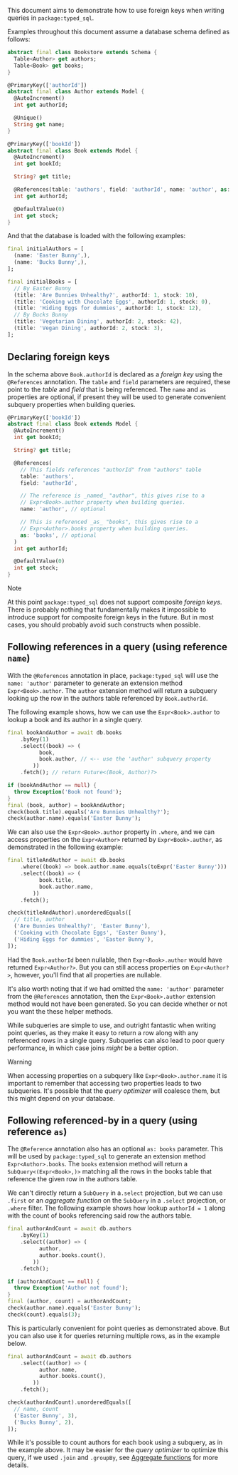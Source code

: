 This document aims to demonstrate how to use foreign keys when writing queries
in `package:typed_sql`.

Examples throughout this document assume a database schema defined as
follows:

```dart bookstore_test.dart#bookstore-schema
abstract final class Bookstore extends Schema {
  Table<Author> get authors;
  Table<Book> get books;
}

@PrimaryKey(['authorId'])
abstract final class Author extends Model {
  @AutoIncrement()
  int get authorId;

  @Unique()
  String get name;
}

@PrimaryKey(['bookId'])
abstract final class Book extends Model {
  @AutoIncrement()
  int get bookId;

  String? get title;

  @References(table: 'authors', field: 'authorId', name: 'author', as: 'books')
  int get authorId;

  @DefaultValue(0)
  int get stock;
}
```

And that the database is loaded with the following examples:
```dart bookstore_test.dart#initial-data
final initialAuthors = [
  (name: 'Easter Bunny',),
  (name: 'Bucks Bunny',),
];

final initialBooks = [
  // By Easter Bunny
  (title: 'Are Bunnies Unhealthy?', authorId: 1, stock: 10),
  (title: 'Cooking with Chocolate Eggs', authorId: 1, stock: 0),
  (title: 'Hiding Eggs for dummies', authorId: 1, stock: 12),
  // By Bucks Bunny
  (title: 'Vegetarian Dining', authorId: 2, stock: 42),
  (title: 'Vegan Dining', authorId: 2, stock: 3),
];
```

## Declaring foreign keys
In the schema above `Book.authorId` is declared as a _foreign key_ using the
`@References` annotation. The `table` and `field` parameters are required,
these point to the _table_ and _field_ that is being referenced.
The `name` and `as` properties are optional, if present they will be used to
generate convenient subquery properties when building queries.

```dart schema_test.dart#book-model
@PrimaryKey(['bookId'])
abstract final class Book extends Model {
  @AutoIncrement()
  int get bookId;

  String? get title;

  @References(
    // This fields references "authorId" from "authors" table
    table: 'authors',
    field: 'authorId',

    // The reference is _named_ "author", this gives rise to a
    // Expr<Book>.author property when building queries.
    name: 'author', // optional

    // This is referenced _as_ "books", this gives rise to a
    // Expr<Author>.books property when building queries.
    as: 'books', // optional
  )
  int get authorId;

  @DefaultValue(0)
  int get stock;
}
```

> [!NOTE]
> At this point `package:typed_sql` does not support composite _foreign keys_.
> There is probably nothing that fundamentally makes it impossible to introduce
> support for composite foreign keys in the future. But in most cases, you
> should probably avoid such constructs when possible.


## Following references in a query (using reference `name`)
With the `@References` annotation in place, `package:typed_sql` will use
the `name: 'author'` parameter to generate an extension method
`Expr<Book>.author`. The `author` extension method will return a subquery
looking up the row in the authors table referenced by `Book.authorId`.

The following example shows, how we can use the `Expr<Book>.author` to lookup
a book and its author in a single query.

```dart bookstore_test.dart#books-follow-reference-by-name
final bookAndAuthor = await db.books
    .byKey(1)
    .select((book) => (
          book,
          book.author, // <-- use the 'author' subquery property
        ))
    .fetch(); // return Future<(Book, Author)?>

if (bookAndAuthor == null) {
  throw Exception('Book not found');
}
final (book, author) = bookAndAuthor;
check(book.title).equals('Are Bunnies Unhealthy?');
check(author.name).equals('Easter Bunny');
```

We can also use the `Expr<Book>.author` property in `.where`, and we can access
properties on the `Expr<Author>` returned by `Expr<Book>.author`, as
demonstrated in the following example:

```dart bookstore_test.dart#books-use-reference-in-where
final titleAndAuthor = await db.books
    .where((book) => book.author.name.equals(toExpr('Easter Bunny')))
    .select((book) => (
          book.title,
          book.author.name,
        ))
    .fetch();

check(titleAndAuthor).unorderedEquals([
  // title, author
  ('Are Bunnies Unhealthy?', 'Easter Bunny'),
  ('Cooking with Chocolate Eggs', 'Easter Bunny'),
  ('Hiding Eggs for dummies', 'Easter Bunny'),
]);
```

Had the `Book.authorId` been nullable, then `Expr<Book>.author` would have
returned `Expr<Author?>`. But you can still access properties on
`Expr<Author?>`, however, you'll find that all properties are nullable.

It's also worth noting that if we had omitted the `name: 'author'` parameter
from the `@References` annotation, then the `Expr<Book>.author` extension method
would not have been generated. So you can decide whether or not you want the
these helper methods.

While subqueries are simple to use, and outright fantastic when writing
point queries, as they make it easy to return a row along with any referenced rows
in a single query. Subqueries can also lead to poor query
performance, in which case joins _might_ be a better option.

> [!WARNING]
> When accessing properties on a subquery like `Expr<Book>.author.name` it is
> important to remember that accessing two properties leads to two subqueries.
> It's possible that the _query optimizer_ will coalesce them, but this might
> depend on your database.

## Following referenced-by in a query (using reference `as`)
The `@Reference` annotation also has an optional `as: books` parameter.
This will be used by `package:typed_sql` to generate an extension method
`Expr<Author>.books`. The `books` extension method will return a
`SubQuery<(Expr<Book>,)>` matching all the rows in the books table that
reference the given row in the authors table.

We can't directly return a `SubQuery` in a`.select` projection, but we can use
`.first` or an _aggregate function_ on the `SubQuery` in a `.select` projection,
or `.where` filter. The following example shows how lookup `authorId = 1` along
with the count of books referencing said row the authors table.

```dart bookstore_test.dart#authors-bykey-count-books
final authorAndCount = await db.authors
    .byKey(1)
    .select((author) => (
          author,
          author.books.count(),
        ))
    .fetch();

if (authorAndCount == null) {
  throw Exception('Author not found');
}
final (author, count) = authorAndCount;
check(author.name).equals('Easter Bunny');
check(count).equals(3);
```

This is particularly convenient for point queries as demonstrated above. But
you can also use it for queries returning multiple rows, as in the example
below.

```dart bookstore_test.dart#authors-count-books
final authorAndCount = await db.authors
    .select((author) => (
          author.name,
          author.books.count(),
        ))
    .fetch();

check(authorAndCount).unorderedEquals([
  // name, count
  ('Easter Bunny', 3),
  ('Bucks Bunny', 2),
]);
```

While it's possible to count authors for each book using a subquery, as in the
example above. It may be easier for the _query optimizer_ to optimize this
query, if we used `.join` and `.groupBy`, see [Aggregate functions] for more
details.

<!-- GENERATED DOCUMENTATION LINKS -->
[Aggregate functions]: ../topics/Aggregate%20functions-topic.html
